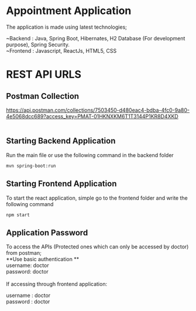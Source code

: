 # Appointment Application

The application is made using latest technologies; 

~Backend : Java, Spring Boot, Hibernates, H2 Database (For development purpose), Spring Security.<br />
~Frontend : Javascript, ReactJs, HTML5, CSS


# REST API URLS

## Postman Collection
https://api.postman.com/collections/7503450-d480eac4-bdba-4fc0-9a80-4e5068dcc689?access_key=PMAT-01HKNXKM6T1T3144P1KR8D4XKD <br /> <br />

## Starting Backend Application
Run the main file or use the following command in the backend folder


```
mvn spring-boot:run
```

## Starting Frontend Application
To start the react application, simple go to the frontend folder and write the following command


```
npm start
```


## Application Password
To access the APIs (Protected ones which can only be accessed by doctor) from postman;
<br/>**Use basic authentication **<br/>
username: doctor<br/>  password: doctor <br/>
<br/>
If accessing through frontend application:

username : doctor <br />
password : doctor

